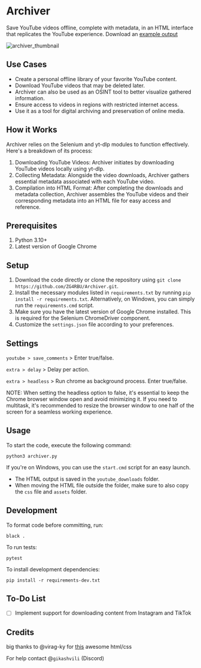 # Archiver    
Save YouTube videos offline, complete with metadata, in an HTML interface that replicates the YouTube experience.
Download an [example output](https://drive.google.com/file/d/1GhoVJkxn6OMTzPKwNgKyUam3NgUeVo0b/view?usp=sharing)

![archiver_thumbnail](https://i.imgur.com/0KuTe24.png)

## Use Cases
- Create a personal offline library of your favorite YouTube content.
- Download YouTube videos that may be deleted later.
- Archiver can also be used as an OSINT tool to better visualize gathered information.
- Ensure access to videos in regions with restricted internet access.
- Use it as a tool for digital archiving and preservation of online media.

## How it Works
Archiver relies on the Selenium and yt-dlp modules to function effectively. Here's a breakdown of its process:

1. Downloading YouTube Videos: Archiver initiates by downloading YouTube videos locally using yt-dlp.
2. Collecting Metadata: Alongside the video downloads, Archiver gathers essential metadata associated with each YouTube video.
3. Compilation into HTML Format: After completing the downloads and metadata collection, Archiver assembles the YouTube videos and their corresponding metadata into an HTML file for easy access and reference.

## Prerequisites
1. Python 3.10+
2. Latest version of Google Chrome

## Setup
1. Download the code directly or clone the repository using `git clone https://github.com/ZG4RBU/Archiver.git`.
2. Install the necessary modules listed in `requirements.txt` by running `pip install -r requirements.txt`. Alternatively, on Windows, you can simply run the `requirements.cmd` script.
3. Make sure you have the latest version of Google Chrome installed. This is required for the Selenium ChromeDriver component.
4. Customize the `settings.json` file according to your preferences.

## Settings
`youtube > save_comments` > Enter true/false.

`extra > delay` > Delay per action.

`extra > headless` > Run chrome as background process. Enter true/false.

NOTE:
When setting the headless option to false, it's essential to keep the Chrome browser window open and avoid minimizing it. If you need to multitask, it's recommended to resize the browser window to one half of the screen for a seamless working experience.


## Usage
To start the code, execute the following command:
```
python3 archiver.py
```
If you're on Windows, you can use the `start.cmd` script for an easy launch.
- The HTML output is saved in the `youtube_downloads` folder.
- When moving the HTML file outside the folder, make sure to also copy the `css` file and `assets` folder.

## Development

To format code before committing, run:

```
black .
```

To run tests:

```
pytest
```

To install development dependencies:

```
pip install -r requirements-dev.txt
```

## To-Do List
- [ ] Implement support for downloading content from Instagram and TikTok

## Credits
big thanks to @virag-ky for [this](https://github.com/virag-ky/Youtube-Clone) awesome html/css

For help contact @`gikashvili` (Discord)

